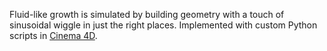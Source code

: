 Fluid-like growth is simulated by building geometry with a touch of sinusoidal wiggle in just the right places. Implemented with custom Python scripts in [Cinema 4D][1].

[1]: https://www.maxon.net
